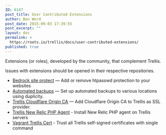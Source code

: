 ```yaml
---
ID: 6147
post_title: User Contributed Extensions
author: Ben Word
post_date: 2015-09-03 17:39:55
post_excerpt: ""
layout: doc
permalink: >
  https://roots.io/trellis/docs/user-contributed-extensions/
published: true
---
```

<p class="lead">Extensions (or roles), developed by the community, that complement Trellis.</p> 

Issues with extensions should be opened in their respective repositories.

* [Bedrock site protect](https://github.com/louim/bedrock-site-protect) — Add or remove htpasswd protection to your websites
* [Automated backups](https://galaxy.ansible.com/guilro/trellis-backup/) — Set up automated backups to various locations using duplicity.
* [Trellis Cloudflare Origin CA](https://www.typist.tech/projects/trellis-cloudflare-origin-ca) — Add Cloudflare Origin CA to Trellis as SSL provider.
* [Trellis New Relic PHP Agent](https://www.typist.tech/projects/trellis-newrelic-php) - Install New Relic PHP agent on Trellis servers
* [Vagrant Trellis Cert](https://www.typist.tech/projects/vagrant-trellis-cert) - Trust all Trellis self-signed certificates with single command 
